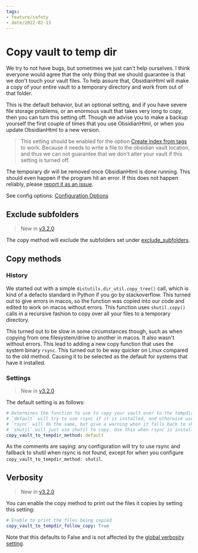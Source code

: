 ```yaml
---
tags:
- feature/safety
- date/2022-02-13
---
```

# Copy vault to temp dir


We try to not have bugs, but sometimes we just can't help ourselves. I think everyone would agree that the only thing that we should guarantee is that we don't touch your vault files. To help assure that, ObsidianHtml will make a copy of your entire vault to a temporary directory and work from out of that folder. 

This is the default behavior,  but an optional setting, and if you have severe file storage problems, or an enormous vault that takes very long to copy, then you can turn this setting off. Though we advise you to make a backup yourself the first couple of times that you use ObsidianHtml, or when you update ObsidianHtml to a new version. 

> This setting should be enabled for the option [Create index from tags](../../Configurations/Modes/Create%20index%20from%20tags.md) to work. Because it needs to write a file to the obsidian vault location, and thus we can not guarantee that we don't alter your vault if this setting is turned off. 

The temporary dir will be removed once ObsidianHtml is done running. This should even happen if the program hit an error. If this does not happen reliably, please [report it as an issue](../../General%20Information/Report%20Issues%20%26%20Request%20features.md).

See config options: [Configuration Options](../../Configurations/Configuration%20Options.md#copy-vault-to-tempdir)

## Exclude subfolders
> New in [v3.2.0](/not_created.md)

The copy method will exclude the subfolders set under [exclude_subfolders](../../Configurations/Configuration%20Options.md#exclude-subfolders).

## Copy methods
### History
We started out with a simple `distutils.dir_util.copy_tree()` call, which is kind of a defacto standard in Python if you go by stackoverflow. This turned out to give errors in macos, so the function was copied into our code and edited to work on macos without errors. This function uses `shutil.copy()` calls in a recursive fashion to copy over all your files to a temporary directory.

This turned out to be slow in some circumstances though, such as when copying from one filesystem/drive to another in macos. It also wasn't without errors. This lead to adding a new copy function that uses the system binary `rsync`. This turned out to be way quicker on Linux compared to the old method. Causing it to be selected as the default for systems that have it installed.

### Settings
> New in [v3.2.0](/not_created.md)

The default setting is as follows:
``` yaml
# Determines the function to use to copy your vault over to the tempdir.
# `default` will try to use rsync if it is installed, and otherwise use `shutil`
# `rsync` will do the same, but give a warning when it falls back to shutil
# `shutil` will just use shutil to copy. Use this when rsync is installed but is giving problems.
copy_vault_to_tempdir_method: default
```


As the comments are saying: any configuration will try to use rsync and fallback to shutil when rsync is not found, except for when you configure `copy_vault_to_tempdir_method: shutil`.

## Verbosity
> New in [v3.2.0](/not_created.md)

You can enable the copy method to print out the files it copies by setting this setting:
``` yaml
# Enable to print the files being copied
copy_vault_to_tempdir_follow_copy: True
```


Note that this defaults to False and is not affected by the [global verbosity setting](../../Configurations/Configuration%20Options.md#verbose_printout).

